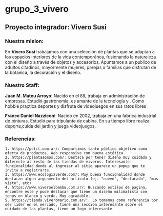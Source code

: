 # grupo_3_vivero

## Proyecto integrador: Vivero Susi


### Nuestra mision:
<!---
puse vivero Susi para tener un nombre mientras armamos el Readme. podemos pensar y debatir otros nombres mas serios 
--->
En **Vivero Susi** trabajamos con una selección de plantas que se adaptan a los espacios interiores de la vida contemporánea, fusionando la naturaleza con el diseño a través de objetos y accesorios. Apuntamos a un publico de adultos citadinos, mayormente mujeres, parejas o familias que disfrutan de la botanica, la decoración y el diseño.

### Nuestro Staff:

**Juan M. Mateu Arroyo**: Nacido en el 88, trabaja en administración de empresas. Estudió gastronomía, es amante de la tecnología y . Como hobbie practica deportes y disfruta de videojuegos en sus ratos libres


**Franco Daniel Nazziconi**: Nacido en 2002, trabaja en una fabrica industrial de pinturas. Estudió para tripulante de cabina. En su tiempo libre realiza deporte,cuida del jardin y juega videojuegos. 

<!---
falta agregar a Irving y Pato
--->


### Referencias:
    1. https://potit.com.ar/: Compartimos tanto público objetivo como oferta de productos. Web responsive con buena estética. 
    2. https://plantasomos.com/: Destaca por tener diseño muy cuidado y diferente al resto de las tiendas de viveros. Interesante funcionalidad donde al ingresar al sitio aparece un popup que te invita a registrarte.
    3. https://www.ecologiaverde.com/: Muy buena funcionalidad donde destacan algun argunmento del articulo (ej: "nuevo", "destacado", "mas visto", etc)
    4. https://www.viveroelbambu.com.ar/: Buscando estilos de pagina, encontre este y pude destacar que tiene un diseño milimalista con tonos en blanco y verde. Muy agradable.
    5. https://tienda.viveromario.com.ar/:  Lo tomamos como referencia por ser lider en el mercado, tiene una seccion interesante sobre el cuidado de las plantas, tiene un logo interesante
